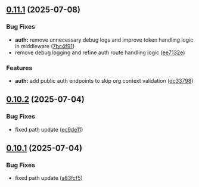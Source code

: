 ## [0.11.1](https://github.com/xraph/frank/compare/v0.11.0...v0.11.1) (2025-07-08)


### Bug Fixes

* **auth:** remove unnecessary debug logs and improve token handling logic in middleware ([7bc4f91](https://github.com/xraph/frank/commit/7bc4f916019559b2dc544bbe37630c0fe2e0df4f))
* remove debug logging and refine auth route handling logic ([ee7132e](https://github.com/xraph/frank/commit/ee7132eb0c36c18a764da87c8d2f8a541cdd65c1))


### Features

* **auth:** add public auth endpoints to skip org context validation ([dc33798](https://github.com/xraph/frank/commit/dc33798d38d733fde082e6edc60a4d2624ab313d))



## [0.10.2](https://github.com/xraph/frank/compare/v0.10.1...v0.10.2) (2025-07-04)


### Bug Fixes

* fixed path update ([ec9de11](https://github.com/xraph/frank/commit/ec9de11e6a85f17a468873dbb1acc3ca5d5029a2))



## [0.10.1](https://github.com/xraph/frank/compare/v0.10.0...v0.10.1) (2025-07-04)


### Bug Fixes

* fixed path update ([a83fcf5](https://github.com/xraph/frank/commit/a83fcf542ca46c92624efa2dc8907beab9103e50))



